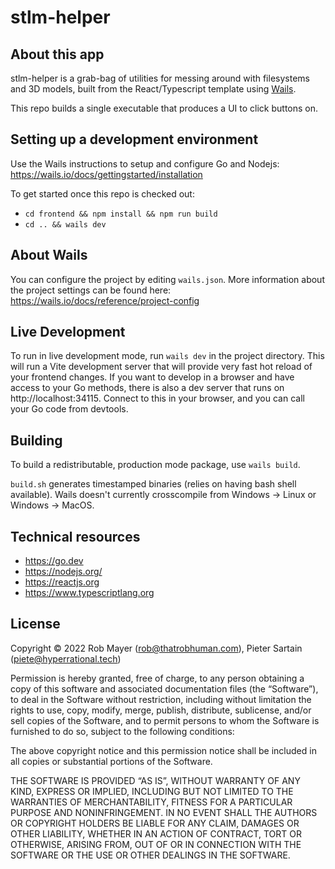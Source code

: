 # stlm-helper

## About this app

stlm-helper is a grab-bag of utilities for messing around with filesystems and 3D models, built from the React/Typescript template using [Wails](wails.io).

This repo builds a single executable that produces a UI to click buttons on.

## Setting up a development environment

Use the Wails instructions to setup and configure Go and Nodejs: https://wails.io/docs/gettingstarted/installation

To get started once this repo is checked out:

- `cd frontend && npm install && npm run build`
- `cd .. && wails dev`

## About Wails

You can configure the project by editing `wails.json`. More information about the project settings can be found here: https://wails.io/docs/reference/project-config

## Live Development

To run in live development mode, run `wails dev` in the project directory. This will run a Vite development
server that will provide very fast hot reload of your frontend changes. If you want to develop in a browser
and have access to your Go methods, there is also a dev server that runs on http://localhost:34115. Connect
to this in your browser, and you can call your Go code from devtools.

## Building

To build a redistributable, production mode package, use `wails build`.

`build.sh` generates timestamped binaries (relies on having bash shell available). Wails doesn't currently crosscompile from Windows -> Linux or Windows -> MacOS.

## Technical resources

- https://go.dev
- https://nodejs.org/
- https://reactjs.org
- https://www.typescriptlang.org

## License

Copyright © 2022 Rob Mayer (rob@thatrobhuman.com), Pieter Sartain (piete@hyperrational.tech)

Permission is hereby granted, free of charge, to any person obtaining a copy of this software and associated documentation files (the “Software”), to deal in the Software without restriction, including without limitation the rights to use, copy, modify, merge, publish, distribute, sublicense, and/or sell copies of the Software, and to permit persons to whom the Software is furnished to do so, subject to the following conditions:

The above copyright notice and this permission notice shall be included in all copies or substantial portions of the Software.

THE SOFTWARE IS PROVIDED “AS IS”, WITHOUT WARRANTY OF ANY KIND, EXPRESS OR IMPLIED, INCLUDING BUT NOT LIMITED TO THE WARRANTIES OF MERCHANTABILITY, FITNESS FOR A PARTICULAR PURPOSE AND NONINFRINGEMENT. IN NO EVENT SHALL THE AUTHORS OR COPYRIGHT HOLDERS BE LIABLE FOR ANY CLAIM, DAMAGES OR OTHER LIABILITY, WHETHER IN AN ACTION OF CONTRACT, TORT OR OTHERWISE, ARISING FROM, OUT OF OR IN CONNECTION WITH THE SOFTWARE OR THE USE OR OTHER DEALINGS IN THE SOFTWARE.
